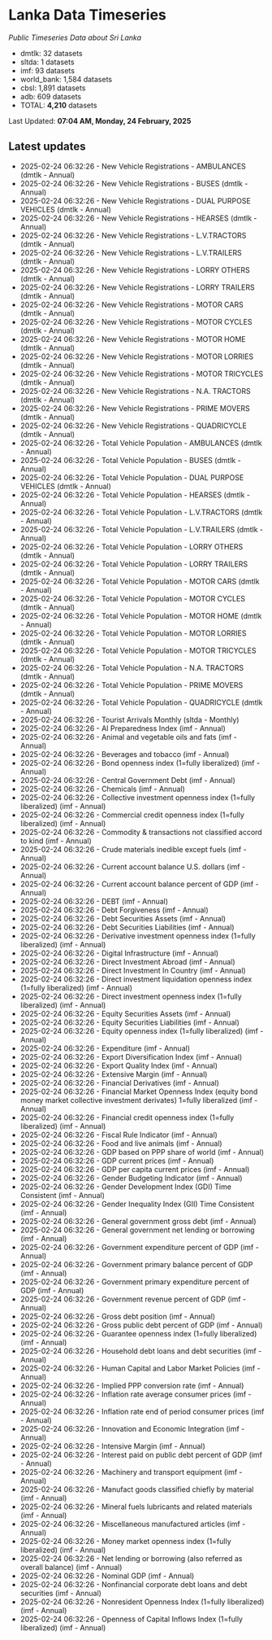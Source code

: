 # Lanka Data Timeseries
*Public Timeseries Data about Sri Lanka*

* dmtlk: 32 datasets
* sltda: 1 datasets
* imf: 93 datasets
* world_bank: 1,584 datasets
* cbsl: 1,891 datasets
* adb: 609 datasets
* TOTAL: **4,210** datasets

Last Updated: **07:04 AM, Monday, 24 February, 2025**

## Latest updates

* 2025-02-24 06:32:26 - New Vehicle Registrations - AMBULANCES (dmtlk - Annual)
* 2025-02-24 06:32:26 - New Vehicle Registrations - BUSES (dmtlk - Annual)
* 2025-02-24 06:32:26 - New Vehicle Registrations - DUAL PURPOSE VEHICLES (dmtlk - Annual)
* 2025-02-24 06:32:26 - New Vehicle Registrations - HEARSES (dmtlk - Annual)
* 2025-02-24 06:32:26 - New Vehicle Registrations - L.V.TRACTORS (dmtlk - Annual)
* 2025-02-24 06:32:26 - New Vehicle Registrations - L.V.TRAILERS (dmtlk - Annual)
* 2025-02-24 06:32:26 - New Vehicle Registrations - LORRY OTHERS (dmtlk - Annual)
* 2025-02-24 06:32:26 - New Vehicle Registrations - LORRY TRAILERS (dmtlk - Annual)
* 2025-02-24 06:32:26 - New Vehicle Registrations - MOTOR CARS (dmtlk - Annual)
* 2025-02-24 06:32:26 - New Vehicle Registrations - MOTOR CYCLES (dmtlk - Annual)
* 2025-02-24 06:32:26 - New Vehicle Registrations - MOTOR HOME (dmtlk - Annual)
* 2025-02-24 06:32:26 - New Vehicle Registrations - MOTOR LORRIES (dmtlk - Annual)
* 2025-02-24 06:32:26 - New Vehicle Registrations - MOTOR TRICYCLES (dmtlk - Annual)
* 2025-02-24 06:32:26 - New Vehicle Registrations - N.A. TRACTORS (dmtlk - Annual)
* 2025-02-24 06:32:26 - New Vehicle Registrations - PRIME MOVERS (dmtlk - Annual)
* 2025-02-24 06:32:26 - New Vehicle Registrations - QUADRICYCLE (dmtlk - Annual)
* 2025-02-24 06:32:26 - Total Vehicle Population - AMBULANCES (dmtlk - Annual)
* 2025-02-24 06:32:26 - Total Vehicle Population - BUSES (dmtlk - Annual)
* 2025-02-24 06:32:26 - Total Vehicle Population - DUAL PURPOSE VEHICLES (dmtlk - Annual)
* 2025-02-24 06:32:26 - Total Vehicle Population - HEARSES (dmtlk - Annual)
* 2025-02-24 06:32:26 - Total Vehicle Population - L.V.TRACTORS (dmtlk - Annual)
* 2025-02-24 06:32:26 - Total Vehicle Population - L.V.TRAILERS (dmtlk - Annual)
* 2025-02-24 06:32:26 - Total Vehicle Population - LORRY OTHERS (dmtlk - Annual)
* 2025-02-24 06:32:26 - Total Vehicle Population - LORRY TRAILERS (dmtlk - Annual)
* 2025-02-24 06:32:26 - Total Vehicle Population - MOTOR CARS (dmtlk - Annual)
* 2025-02-24 06:32:26 - Total Vehicle Population - MOTOR CYCLES (dmtlk - Annual)
* 2025-02-24 06:32:26 - Total Vehicle Population - MOTOR HOME (dmtlk - Annual)
* 2025-02-24 06:32:26 - Total Vehicle Population - MOTOR LORRIES (dmtlk - Annual)
* 2025-02-24 06:32:26 - Total Vehicle Population - MOTOR TRICYCLES (dmtlk - Annual)
* 2025-02-24 06:32:26 - Total Vehicle Population - N.A. TRACTORS (dmtlk - Annual)
* 2025-02-24 06:32:26 - Total Vehicle Population - PRIME MOVERS (dmtlk - Annual)
* 2025-02-24 06:32:26 - Total Vehicle Population - QUADRICYCLE (dmtlk - Annual)
* 2025-02-24 06:32:26 - Tourist Arrivals Monthly (sltda - Monthly)
* 2025-02-24 06:32:26 - AI Preparedness Index (imf - Annual)
* 2025-02-24 06:32:26 - Animal and vegetable oils and fats (imf - Annual)
* 2025-02-24 06:32:26 - Beverages and tobacco (imf - Annual)
* 2025-02-24 06:32:26 - Bond openness index (1=fully liberalized) (imf - Annual)
* 2025-02-24 06:32:26 - Central Government Debt (imf - Annual)
* 2025-02-24 06:32:26 - Chemicals (imf - Annual)
* 2025-02-24 06:32:26 - Collective investment openness index (1=fully liberalized) (imf - Annual)
* 2025-02-24 06:32:26 - Commercial credit openness index (1=fully liberalized) (imf - Annual)
* 2025-02-24 06:32:26 - Commodity & transactions not classified accord to kind (imf - Annual)
* 2025-02-24 06:32:26 - Crude materials inedible except fuels (imf - Annual)
* 2025-02-24 06:32:26 - Current account balance U.S. dollars (imf - Annual)
* 2025-02-24 06:32:26 - Current account balance percent of GDP (imf - Annual)
* 2025-02-24 06:32:26 - DEBT (imf - Annual)
* 2025-02-24 06:32:26 - Debt Forgiveness (imf - Annual)
* 2025-02-24 06:32:26 - Debt Securities Assets (imf - Annual)
* 2025-02-24 06:32:26 - Debt Securities Liabilities (imf - Annual)
* 2025-02-24 06:32:26 - Derivative investment openness index (1=fully liberalized) (imf - Annual)
* 2025-02-24 06:32:26 - Digital Infrastructure (imf - Annual)
* 2025-02-24 06:32:26 - Direct Investment Abroad (imf - Annual)
* 2025-02-24 06:32:26 - Direct Investment In Country (imf - Annual)
* 2025-02-24 06:32:26 - Direct investment liquidation openness index (1=fully liberalized) (imf - Annual)
* 2025-02-24 06:32:26 - Direct investment openness index (1=fully liberalized) (imf - Annual)
* 2025-02-24 06:32:26 - Equity Securities Assets (imf - Annual)
* 2025-02-24 06:32:26 - Equity Securities Liabilities (imf - Annual)
* 2025-02-24 06:32:26 - Equity openness index (1=fully liberalized) (imf - Annual)
* 2025-02-24 06:32:26 - Expenditure (imf - Annual)
* 2025-02-24 06:32:26 - Export Diversification Index (imf - Annual)
* 2025-02-24 06:32:26 - Export Quality Index (imf - Annual)
* 2025-02-24 06:32:26 - Extensive Margin (imf - Annual)
* 2025-02-24 06:32:26 - Financial Derivatives (imf - Annual)
* 2025-02-24 06:32:26 - Financial Market Openness Index (equity bond money market collective investment derivates) 1=fully liberalized (imf - Annual)
* 2025-02-24 06:32:26 - Financial credit openness index (1=fully liberalized) (imf - Annual)
* 2025-02-24 06:32:26 - Fiscal Rule Indicator (imf - Annual)
* 2025-02-24 06:32:26 - Food and live animals (imf - Annual)
* 2025-02-24 06:32:26 - GDP based on PPP share of world (imf - Annual)
* 2025-02-24 06:32:26 - GDP current prices (imf - Annual)
* 2025-02-24 06:32:26 - GDP per capita current prices (imf - Annual)
* 2025-02-24 06:32:26 - Gender Budgeting Indicator (imf - Annual)
* 2025-02-24 06:32:26 - Gender Development Index (GDI) Time Consistent (imf - Annual)
* 2025-02-24 06:32:26 - Gender Inequality Index (GII) Time Consistent (imf - Annual)
* 2025-02-24 06:32:26 - General government gross debt (imf - Annual)
* 2025-02-24 06:32:26 - General government net lending or borrowing (imf - Annual)
* 2025-02-24 06:32:26 - Government expenditure percent of GDP (imf - Annual)
* 2025-02-24 06:32:26 - Government primary balance percent of GDP (imf - Annual)
* 2025-02-24 06:32:26 - Government primary expenditure percent of GDP (imf - Annual)
* 2025-02-24 06:32:26 - Government revenue percent of GDP (imf - Annual)
* 2025-02-24 06:32:26 - Gross debt position (imf - Annual)
* 2025-02-24 06:32:26 - Gross public debt percent of GDP (imf - Annual)
* 2025-02-24 06:32:26 - Guarantee openness index (1=fully liberalized) (imf - Annual)
* 2025-02-24 06:32:26 - Household debt loans and debt securities (imf - Annual)
* 2025-02-24 06:32:26 - Human Capital and Labor Market Policies (imf - Annual)
* 2025-02-24 06:32:26 - Implied PPP conversion rate (imf - Annual)
* 2025-02-24 06:32:26 - Inflation rate average consumer prices (imf - Annual)
* 2025-02-24 06:32:26 - Inflation rate end of period consumer prices (imf - Annual)
* 2025-02-24 06:32:26 - Innovation and Economic Integration (imf - Annual)
* 2025-02-24 06:32:26 - Intensive Margin (imf - Annual)
* 2025-02-24 06:32:26 - Interest paid on public debt percent of GDP (imf - Annual)
* 2025-02-24 06:32:26 - Machinery and transport equipment (imf - Annual)
* 2025-02-24 06:32:26 - Manufact goods classified chiefly by material (imf - Annual)
* 2025-02-24 06:32:26 - Mineral fuels lubricants and related materials (imf - Annual)
* 2025-02-24 06:32:26 - Miscellaneous manufactured articles (imf - Annual)
* 2025-02-24 06:32:26 - Money market openness index (1=fully liberalized) (imf - Annual)
* 2025-02-24 06:32:26 - Net lending or borrowing (also referred as overall balance) (imf - Annual)
* 2025-02-24 06:32:26 - Nominal GDP (imf - Annual)
* 2025-02-24 06:32:26 - Nonfinancial corporate debt loans and debt securities (imf - Annual)
* 2025-02-24 06:32:26 - Nonresident Openness Index (1=fully liberalized) (imf - Annual)
* 2025-02-24 06:32:26 - Openness of Capital Inflows Index (1=fully liberalized) (imf - Annual)